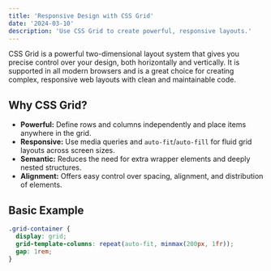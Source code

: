 ```yaml
---
title: 'Responsive Design with CSS Grid'
date: '2024-03-10'
description: 'Use CSS Grid to create powerful, responsive layouts.'
---
```


CSS Grid is a powerful two-dimensional layout system that gives you precise control over your design, both horizontally and vertically. It is supported in all modern browsers and is a great choice for creating complex, responsive web layouts with clean and maintainable code.

## Why CSS Grid?

* **Powerful:** Define rows and columns independently and place items anywhere in the grid.  
* **Responsive:** Use media queries and `auto-fit`/`auto-fill` for fluid grid layouts across screen sizes.  
* **Semantic:** Reduces the need for extra wrapper elements and deeply nested structures.  
* **Alignment:** Offers easy control over spacing, alignment, and distribution of elements.

## Basic Example

```css
.grid-container {
  display: grid;
  grid-template-columns: repeat(auto-fit, minmax(200px, 1fr));
  gap: 1rem;
}
